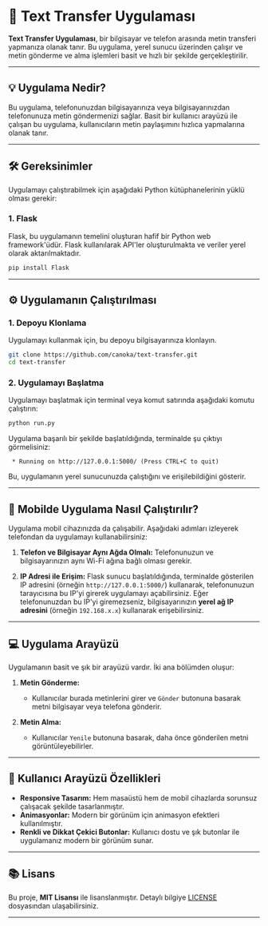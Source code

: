 # 📱 Text Transfer Uygulaması

**Text Transfer Uygulaması**, bir bilgisayar ve telefon arasında metin transferi yapmanıza olanak tanır. Bu uygulama, yerel sunucu üzerinden çalışır ve metin gönderme ve alma işlemleri basit ve hızlı bir şekilde gerçekleştirilir. 

---

## 💡 Uygulama Nedir?

Bu uygulama, telefonunuzdan bilgisayarınıza veya bilgisayarınızdan telefonunuza metin göndermenizi sağlar. Basit bir kullanıcı arayüzü ile çalışan bu uygulama, kullanıcıların metin paylaşımını hızlıca yapmalarına olanak tanır.

---

## 🛠️ Gereksinimler

Uygulamayı çalıştırabilmek için aşağıdaki Python kütüphanelerinin yüklü olması gerekir:

### 1. Flask
Flask, bu uygulamanın temelini oluşturan hafif bir Python web framework'üdür. Flask kullanılarak API'ler oluşturulmakta ve veriler yerel olarak aktarılmaktadır.

```bash
pip install Flask
```

---

## ⚙️ Uygulamanın Çalıştırılması

### 1. Depoyu Klonlama
Uygulamayı kullanmak için, bu depoyu bilgisayarınıza klonlayın.

```bash
git clone https://github.com/canoka/text-transfer.git
cd text-transfer
```

### 2. Uygulamayı Başlatma
Uygulamayı başlatmak için terminal veya komut satırında aşağıdaki komutu çalıştırın:

```bash
python run.py
```

Uygulama başarılı bir şekilde başlatıldığında, terminalde şu çıktıyı görmelisiniz:

```
 * Running on http://127.0.0.1:5000/ (Press CTRL+C to quit)
```

Bu, uygulamanın yerel sunucunuzda çalıştığını ve erişilebildiğini gösterir.

---

## 📱 Mobilde Uygulama Nasıl Çalıştırılır?

Uygulama mobil cihazınızda da çalışabilir. Aşağıdaki adımları izleyerek telefondan da uygulamayı kullanabilirsiniz:

1. **Telefon ve Bilgisayar Aynı Ağda Olmalı:** Telefonunuzun ve bilgisayarınızın aynı Wi-Fi ağına bağlı olması gerekir.
   
2. **IP Adresi ile Erişim:** Flask sunucu başlatıldığında, terminalde gösterilen IP adresini (örneğin `http://127.0.0.1:5000/`) kullanarak, telefonunuzun tarayıcısına bu IP'yi girerek uygulamayı açabilirsiniz. Eğer telefonunuzdan bu IP'yi giremezseniz, bilgisayarınızın **yerel ağ IP adresini** (örneğin `192.168.x.x`) kullanarak erişebilirsiniz.

---

## 💻 Uygulama Arayüzü

Uygulamanın basit ve şık bir arayüzü vardır. İki ana bölümden oluşur:

1. **Metin Gönderme:**
    - Kullanıcılar burada metinlerini girer ve `Gönder` butonuna basarak metni bilgisayar veya telefona gönderir.
   
2. **Metin Alma:**
    - Kullanıcılar `Yenile` butonuna basarak, daha önce gönderilen metni görüntüleyebilirler.

---

## 🎨 Kullanıcı Arayüzü Özellikleri

- **Responsive Tasarım:** Hem masaüstü hem de mobil cihazlarda sorunsuz çalışacak şekilde tasarlanmıştır.
- **Animasyonlar:** Modern bir görünüm için animasyon efektleri kullanılmıştır.
- **Renkli ve Dikkat Çekici Butonlar:** Kullanıcı dostu ve şık butonlar ile uygulamanız modern bir görünüm sunar.

---

## 📚 Lisans

Bu proje, **MIT Lisansı** ile lisanslanmıştır. Detaylı bilgiye [LICENSE](https://github.com/canoka/text-transfer?tab=License-1-ov-file) dosyasından ulaşabilirsiniz.

---
